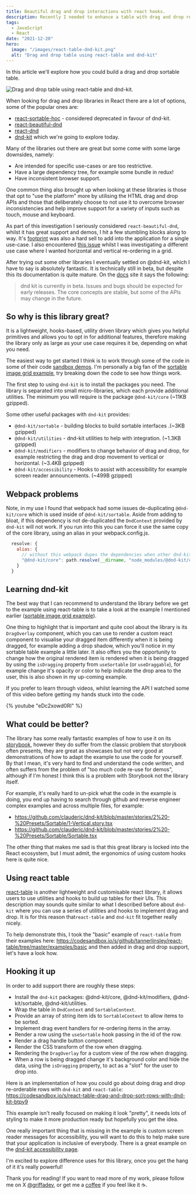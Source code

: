 ```yaml
---
title: Beautiful drag and drop interactions with react hooks.
description: Recently I needed to enhance a table with drag and drop re-ordering in React. There are lots of solutions out there from roll your own to a library with large dependencies. In this article I explore using an exciting new library called dnd-kit as well as how to integrate it with react-table.
tags:
  - JavaScript
  - React
date: "2021-12-20"
hero:
  image: "/images/react-table-dnd-kit.png"
  alt: "Drag and drop table using react-table and dnd-kit"
---
```


In this article we'll explore how you could build a drag and drop sortable table.

![Drag and drop table using react-table and dnd-kit.](/images/react-table-dnd-kit.png)

When looking for drag and drop libraries in React there are a lot of options, some of the popular ones are:

- [react-sortable-hoc](https://github.com/clauderic/react-sortable-hoc) - considered deprecated in favour of dnd-kit.
- [react-beautiful-dnd](https://github.com/atlassian/react-beautiful-dnd)
- [react-dnd](https://react-dnd.github.io/react-dnd/about)
- [dnd-kit](https://dndkit.com/) which we're going to explore today.

Many of the libraries out there are great but some come with some large downsides, namely:

- Are intended for specific use-cases or are too restrictive.
- Have a large dependency tree, for example some bundle in redux!
- Have inconsistent browser support.

One common thing also brought up when looking at these libraries is those that opt to "use the platform" more by utilising the HTML drag and drop APIs and those that deliberately choose to not use it to overcome browser inconsistencies and help improve support for a variety of inputs such as touch, mouse and keyboard.

As part of this investigation I seriously considered `react-beautiful-dnd`, whilst it has great support and demos, I hit a few stumbling blocks along to way. It's [footprint](https://bundlephobia.com/package/react-beautiful-dnd@13.1.0) was also a hard sell to add into the application for a single use-case. I also encountered [this issue](https://github.com/atlassian/react-beautiful-dnd/issues/316) whilst I was investigating a different use case where I wanted horizontal and vertical re-ordering in a grid.

After trying out some other libraries I eventually settled on @dnd-kit, which I have to say is absolutely fantastic. It is technically still in beta, but despite this its documentation is quite mature. On the [docs](https://docs.dndkit.com) site it says the following:

> dnd kit is currently in beta. Issues and bugs should be expected for early releases. The core concepts are stable, but some of the APIs may change in the future.

## So why is this library great?

It is a lightweight, hooks-based, utility driven library which gives you helpful primitives and allows you to opt in for additional features, therefore making the library only as large as your use case requires it be, depending on what you need.

The easiest way to get started I think is to work through some of the code in some of their code [sandbox demos](https://codesandbox.io/examples/package/@dnd-kit/core). I'm personally a big fan of the [sortable image grid example](https://codesandbox.io/s/py6ve), try breaking down the code to see how things work.

The first step to using `dnd-kit` is to install the packages you need. The library is separated into small micro-libraries, which each provide additional utilities.
The minimum you will require is the package `@dnd-kit/core` (~11KB gzipped).

Some other useful packages with `dnd-kit` provides:

- `@dnd-kit/sortable` - building blocks to build sortable interfaces .(~3KB gzipped)
- `@dnd-kit/utilities` - dnd-kit utilities to help with integration. (~1.3KB gzipped)
- `@dnd-kit/modifiers` - modifiers to change behavior of drag and drop, for example restricting the drag and drop movement to vertical or horizontal. (~3.4KB gzipped)
- `@dnd-kit/accessibility` - Hooks to assist with accessibility for example screen reader announcements. (~499B gzipped)

## Webpack problems

Note, in my use I found that webpack had some issues de-duplicating `@dnd-kit/core` which is used inside of `@dnd-kit/sortable`. Aside from adding to bloat, if this dependency is not de-duplicated the `DndContext` provided by `dnd-kit` will not work. If you run into this you can force it use the same copy of the core library, using an alias in your webpack.config.js.

```js
  resolve: {
    alias: {
      // without this webpack dupes the dependencies when other dnd-kit libs use it which breaks context
      "@dnd-kit/core": path.resolve(__dirname, "node_modules/@dnd-kit/core"),
    }
  }
```

## Learning dnd-kit

The best way that I can recommend to understand the library before we get to the example using react-table is to take a look at the example I mentioned earlier ([sortable image grid example](https://codesandbox.io/s/py6ve)).

One thing to highlight that is important and quite cool about the library is its `DragOverlay` component, which you can use to render a custom react component to visualise your dragged item differently when it is being dragged, for example adding a drop shadow, which you'll notice in my sortable table example a little later. It also offers you the opportunity to change how the original rendered item is rendered when it is being dragged by using the `isDragging` property from `useSortable` (or `useDraggable`), for example change it's opacity or color to help indicate the drop area to the user, this is also shown in my up-coming example.

If you prefer to learn through videos, whilst learning the API I watched some of this video before getting my hands stuck into the code.

{% youtube "eDc2xowd0RI" %}

## What could be better?

The library has some really fantastic examples of how to use it on its [storybook](https://5fc05e08a4a65d0021ae0bf2-unebtvimdp.chromatic.com/), however they do suffer from the classic problem that storybook often presents, they are great as showcases but not very good at demonstrations of how to adapt the example to use the code for yourself. By that I mean, it's very hard to find and understand the code written, and often suffers from the problem of "too much code re-use for demos", although if I'm honest I think this is a problem with Storybook not the library itself.

For example, it's really hard to un-pick what the code in the example is doing, you end up having to search through github and reverse engineer complex examples and across multiple files, for example:

- https://github.com/clauderic/dnd-kit/blob/master/stories/2%20-%20Presets/Sortable/1-Vertical.story.tsx
- https://github.com/clauderic/dnd-kit/blob/master/stories/2%20-%20Presets/Sortable/Sortable.tsx

The other thing that makes me sad is that this great library is locked into the React ecosystem, but I must admit, the ergonomics of using custom hooks here is quite nice.

## Using react table

[react-table](https://www.npmjs.com/package/react-table) is another lightweight and customisable react library, it allows users to use utilities and hooks to build up tables for their UIs. This description may sounds quite similar to what I described before about `dnd-kit` where you can use a series of utilities and hooks to implement drag and drop. It is for this reason that`react-table` and `dnd-kit` fit together really nicely.

To help demonstrate this, I took the "basic" example of `react-table` from their examples here: https://codesandbox.io/s/github/tannerlinsley/react-table/tree/master/examples/basic and then added in drag and drop support, let's have a look how.

## Hooking it up

In order to add support there are roughly these steps:

- Install the `dnd-kit` packages: @dnd-kit/core, @dnd-kit/modifiers, @dnd-kit/sortable, @dnd-kit/utilities.
- Wrap the table in `DndContext` and `SortableContext`.
- Provide an array of string item ids to `SortableContext` to allow items to be sorted.
- Implement drag event handlers for re-ordering items in the array.
- Render a row using the `useSortable` hook passing in the id of the row.
- Render a drag handle button component.
- Render the CSS transform of the row when dragging.
- Rendering the `DragOverlay` for a custom view of the row when dragging.
- When a row is being dragged change it's background color and hide the data, using the `isDragging` property, to act as a "slot" for the user to drop into.

Here is an implementation of how you could go about doing drag and drop re-orderable rows with `dnd-kit` and `react-table`: https://codesandbox.io/s/react-table-drag-and-drop-sort-rows-with-dnd-kit-btpy9

This example isn't really focused on making it look "pretty", it needs lots of styling to make it more production ready but hopefully you get the idea.

One really important thing that is missing in the example is custom screen reader messages for accessibility, you will want to do this to help make sure that your application is inclusive of everybody. There is a great example on the [dnd-kit accessibility page](https://docs.dndkit.com/guides/accessibility).

I'm excited to explore difference uses for this library, once you get the hang of it it's really powerful!

Thank you for reading! If you want to read more of my work, please follow me on X [@griffadev](https://twitter.com/griffadev), or get me a [coffee](https://ko-fi.com/griffadev) if you feel like it ☕.
